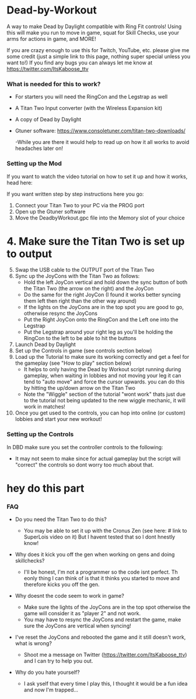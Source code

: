 # Dead-by-Workout
A way to make Dead by Daylight compatible with Ring Fit controls! Using this will make you run to move in game, squat for Skill Checks, use your arms for actions in game, and MORE! 

If you are crazy enough to use this for Twitch, YouTube, etc. please give me some credit (just a simple link to this page, nothing super special unless you want to!)
If you find any bugs you can always let me know at https://twitter.com/ItsKaboose_ttv



### What is needed for this to work?

* For starters you will need the RingCon and the Legstrap as well
* A Titan Two Input converter (with the Wireless Expansion kit)
* A copy of Dead by Daylight
* Gtuner software: https://www.consoletuner.com/titan-two-downloads/

   -While you are there it would help to read up on how it all works to avoid headaches later on!




### Setting up the Mod

If you want to watch the video tutorial on how to set it up and how it works, head here: 

If you want written step by step instructions here you go:

1. Connect your Titan Two to your PC via the PROG port
2. Open up the Gtuner software
3. Move the DeadbyWorkout.gpc file into the Memory slot of your choice
# 4. Make sure the Titan Two is set up to output 
5. Swap the USB cable to the OUTPUT port of the Titan Two
6. Sync up the JoyCons with the Titan Two as follows:
    - Hold the left JoyCon vertical and hold down the sync button of both the Titan Two (the arrow on the right) and the JoyCon
    - Do the same for the right JoyCon (I found it works better syncing them left then right than the other way around)
    - If the lights on the JoyCons are in the top spot you are good to go, otherwise resync the JoyCons
    - Put the Right JoyCon onto the RingCon and the Left one into the Legstrap 
    - Put the Legstrap around your right leg as you'll be holding the RingCon to the left to be able to hit the buttons
7. Launch Dead by Daylight
8. Set up the Controls in game (see controls section below)
9. Load up the Tutorial to make sure its working correctly and get a feel for the gameplay (see "How to play" section below)
    - It helps to only having the Dead by Workout script running during gameplay, when waiting in lobbies and not moving your leg it can tend to "auto move" and force the cursor upwards. you can do this by hitting the up/down arrow on the Titan Two
    - Note the "Wiggle" section of the tutorial "wont work" thats just due to the tutorial not being updated to the new wiggle mechanic, it will work in matches!
10. Once you get used to the controls, you can hop into online (or custom) lobbies and start your new workout!


### Setting up the Controls 

In DBD make sure you set the controller controls to the following:
  - It may not seem to make since for actual gameplay but the script will "correct" the controls so dont worry too much about that.
  
  # hey do this part
  

### FAQ

* Do you need the Titan Two to do this?
  - You may be able to set it up with the Cronus Zen (see here: # link to SuperLois video on it) But I havent tested that so I dont hnestly know!

* Why does it kick you off the gen when working on gens and doing skillchecks?
  - I'll be honest, I'm not a programmer so the code isnt perfect. Th eonly thing I can think of is that it thinks you started to move and therefore kicks you off the gen.
  
* Why doesnt the code seem to work in game?
    - Make sure the lights of the JoyCons are in the top spot otherwise the game will consider it as "player 2" and not work. 
    - You may have to resync the JoyCons and restart the game, make sure the JoyCons are vertical when syncing!
   
* I've reset the JoyCons and rebooted the game and it still doesn't work, what is wrong?
    - Shoot me a message on Twitter (https://twitter.com/ItsKaboose_ttv) and I can try to help you out.
    
* Why do you hate yourself?
    - I ask yself that every time I play this, I thought it would be a fun idea and now I'm trapped...
